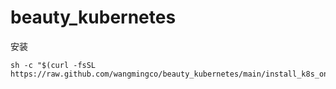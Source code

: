 # beauty_kubernetes

安装
```
sh -c "$(curl -fsSL https://raw.github.com/wangmingco/beauty_kubernetes/main/install_k8s_on_centos7.sh)"
```
